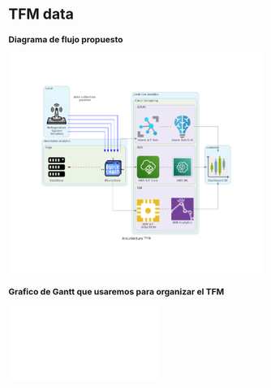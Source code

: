 # TFM data

### Diagrama de flujo propuesto 
![flow](/_includes/2tfm.png)

### Grafico de Gantt que usaremos para organizar el TFM
![flow](/_includes/index.html)
